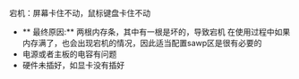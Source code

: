 宕机：屏幕卡住不动，鼠标键盘卡住不动
- ** 最终原因:** 两根内存条，其中有一根是坏的，导致宕机
在使用过程中如果内存满了，也会出现宕机的情况，因此适当配置sawp区是很有必要的
- 电源或者主板的电容有问题
- 硬件未插好，如显卡没有插好
